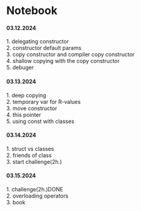 <h1>Notebook</h1>

<h4>03.12.2024</h4>
<p>  
1. delegating constructor <br/>
2. constructor default params <br/>
3. copy constructor and compiler copy constructor <br/>
4. shallow copying with the copy constructor <br/>
5. debuger <br/>
</p> 
<h4>03.13.2024</h4>
<p>  
1. deep copying <br/>
2. temporary var for R-values <br/>
3. move constructor <br/>
4. this pointer <br/>
5. using const with classes <br/>
</p>
<h4>03.14.2024</h4>
<p>  
1. struct vs classes <br/>
2. friends of class <br/>
3. start challenge(2h.) <br/>
</p>
<h4>03.15.2024</h4>
<p>  
1. challenge(2h.)DONE <br/>
2. overloading operators <br/>
3. book
</p>
